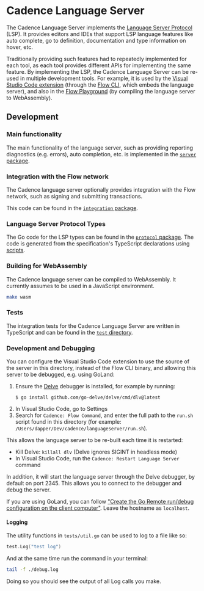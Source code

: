 # Cadence Language Server

The Cadence Language Server implements the [Language Server Protocol](https://microsoft.github.io/language-server-protocol/) (LSP).
It provides editors and IDEs that support LSP language features like auto complete,
go to definition, documentation and type information on hover, etc.

Traditionally providing such features had to repeatedly implemented for each tool,
as each tool provides different APIs for implementing the same feature.
By implementing the LSP, the Cadence Language Server can be re-used in multiple development tools.
For example, it is used by the
[Visual Studio Code extension](https://github.com/onflow/vscode-flow)
(through the [Flow CLI](https://github.com/onflow/flow-cli),
which embeds the language server),
and also in the [Flow Playground](https://play.onflow.org/)
(by compiling the language server to WebAssembly).

## Development

### Main functionality

The main functionality of the language server, such as providing reporting diagnostics (e.g. errors), auto completion, etc. is implemented in the [`server` package](https://github.com/onflow/cadence/tree/master/languageserver/server).

### Integration with the Flow network

The Cadence language server optionally provides integration with the Flow network,
such as signing and submitting transactions.

This code can be found in the [`integration` package](https://github.com/onflow/cadence/tree/master/languageserver/integration).

### Language Server Protocol Types

The Go code for the LSP types can be found in the [`protocol` package](https://github.com/onflow/cadence/tree/master/languageserver/protocol).
The code is generated from the specification's TypeScript declarations using [scripts](https://github.com/onflow/cadence/tree/master/languageserver/scripts).

### Building for WebAssembly

The Cadence language server can be compiled to WebAssembly.
It currently assumes to be used in a JavaScript environment.

```sh
make wasm
```

### Tests

The integration tests for the Cadence Language Server are written in TypeScript
and can be found in the [`test` directory](https://github.com/onflow/cadence/tree/master/languageserver/test).

### Development and Debugging

You can configure the Visual Studio Code extension to use the source of the server in this directory,
instead of the Flow CLI binary, and allowing this server to be debugged, e.g. using GoLand:

1. Ensure the [Delve](https://github.com/go-delve/delve) debugger is installed, for example by running:
    ```shell
    $ go install github.com/go-delve/delve/cmd/dlv@latest
    ```
4. In Visual Studio Code, go to Settings
5. Search for `Cadence: Flow Command`, and enter the full path to the `run.sh` script
   found in this directory (for example: `/Users/dapper/Dev/cadence/languageserver/run.sh`).

This allows the language server to be re-built each time it is restarted:
- Kill Delve: `killall dlv` (Delve ignores SIGINT in headless mode)
- In Visual Studio Code, run the `Cadence: Restart Language Server` command

In addition, it will start the language server through the Delve debugger, by default on port 2345.
This allows you to connect to the debugger and debug the server.

If you are using GoLand, you can follow
["Create the Go Remote run/debug configuration on the client computer"](https://www.jetbrains.com/help/go/attach-to-running-go-processes-with-debugger.html#step-3-create-the-remote-run-debug-configuration-on-the-client-computer).
Leave the hostname as `localhost`.

#### Logging

The utility functions in `tests/util.go` can be used to log to a file like so:

```go
test.Log("test log")
```

And at the same time run the command in your terminal:

```bash
tail -f ./debug.log
```

Doing so you should see the output of all Log calls you make. 
